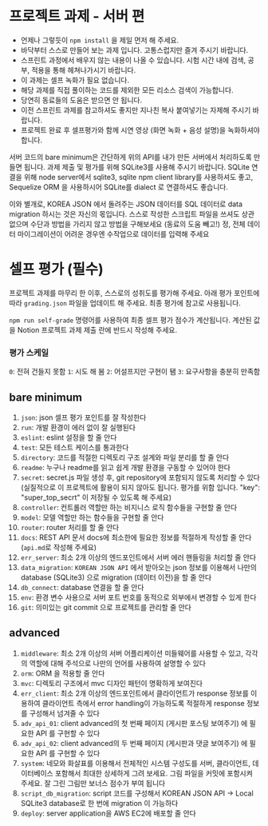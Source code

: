 # 프로젝트 과제 - 서버 편

- 언제나 그렇듯이 `npm install` 을 제일 먼저 해 주세요.
- 바닥부터 스스로 만들어 보는 과제 입니다. 고통스럽지만 즐겨 주시기 바랍니다.
- 스프린트 과정에서 배우지 않는 내용이 나올 수 있습니다. 시험 시간 내에 검색, 공부, 적용을 통해 헤쳐나가시기 바랍니다.
- 이 과제는 셀프 녹화가 필요 없습니다.
- 해당 과제를 직접 풀이하는 코드를 제외한 모든 리소스 검색이 가능합니다.
- 당연히 동료들의 도움은 받으면 안 됩니다.
- 이전 스프린트 과제를 참고하셔도 좋지만 지나친 복사 붙여넣기는 자제해 주시기 바랍니다.
- 프로젝트 완료 후 셀프평가와 함께 시연 영상 (화면 녹화 + 음성 설명)을 녹화하셔야 합니다.

서버 코드의 bare minimum은 간단하게 위의 API를 내가 만든 서버에서 처리하도록 만들면 됩니다. 과제 제출 및 평가를 위해 SQLite3를 사용해 주시기 바랍니다.
SQLite 연결을 위해 node server에서 sqlite3, sqlite npm client library를 사용하셔도 좋고, Sequelize ORM 을 사용하시어 SQLite를 dialect 로 연결하셔도 좋습니다.

이와 별개로, KOREA JSON 에서 돌려주는 JSON 데이터를 SQL 데이터로 data migration 하시는 것은 자신의 몫입니다. 스스로 작성한 스크립트 파일을 쓰셔도 상관 없으며 수단과 방법을 가리지 않고 방법을 구해보세요 (동료의 도움 빼고!) 정, 전체 데이터 마이그레이션이 어려운 경우엔 수작업으로 데이터를 입력해 주세요

# 셀프 평가 (필수)

프로젝트 과제를 마무리 한 이후, 스스로의 성취도를 평가해 주세요.
아래 평가 포인트에 따라 `grading.json` 파일을 업데이트 해 주세요.
최종 평가에 참고로 사용됩니다.

`npm run self-grade` 명령어를 사용하여 최종 셀프 평가 점수가 계산됩니다. 계산된 값을 Notion 프로젝트 과제 제출 란에 반드시 작성해 주세요.

### 평가 스케일

`0`: 전혀 건들지 못함
`1`: 시도 해 봄
`2`: 어설프지만 구현이 됌
`3`: 요구사항을 충분히 만족함

## bare minimum

1. `json`: json 셀프 평가 포인트를 잘 작성한다
2. `run`: 개발 환경이 에러 없이 잘 실행된다
3. `eslint`: eslint 설정을 할 줄 안다
4. `test`: 모든 테스트 케이스를 통과한다
5. `directory`: 코드를 적절한 디렉토리 구조 설계와 파일 분리를 할 줄 안다
6. `readme`: 누구나 readme를 읽고 쉽게 개발 환경을 구동할 수 있어야 한다
7. `secret`: secret.js 파일 생성 후, git repository에 포함되지 않도록 처리할 수 있다(실질적으로 이 프로젝트에 활용이 되지 않아도 됩니다. 평가를 위함 입니다. "key": "super_top_secrt" 이 저장될 수 있도록 해 주세요)
8. `controller`: 컨트롤러 역할만 하는 비지니스 로직 함수들을 구현할 줄 안다
9. `model`: 모델 역할만 하는 함수들을 구현할 줄 안다
10. `router`: router 처리를 할 줄 안다
11. `docs`: REST API 문서 docs에 최소한에 필요한 정보를 적절하게 작성할 줄 안다 (`api.md`로 작성해 주세요)
12. `err_server`: 최소 2개 이상의 엔드포인트에서 서버 에러 핸들링을 처리할 줄 안다
13. `data_migration`: `KOREAN JSON API` 에서 받아오는 json 정보를 이용해서 나만의 database (SQLite3) 으로 migration (데이터 이전)을 할 줄 안다
14. `db_connect`: database 연결을 할 줄 안다
15. `env`: 환경 변수 사용으로 서버 포트 번호를 동적으로 외부에서 변경할 수 있게 한다
16. `git`: 의미있는 git commit 으로 프로젝트를 관리할 줄 안다

## advanced

1. `middleware`: 최소 2개 이상의 서버 어플리케이션 미들웨어를 사용할 수 있고, 각각의 역할에 대해 주석으로 나만의 언어를 사용하여 설명할 수 있다
2. `orm`: ORM 을 적용할 줄 안다
3. `mvc`: 디렉토리 구조에서 mvc 디자인 패턴이 명확하게 보여진다
4. `err_client`: 최소 2개 이상의 엔드포인트에서 클라이언트가 response 정보를 이용하여 클라이언트 측에서 error handling이 가능하도록 적절하게 response 정보를 구성해서 넘겨줄 수 있다
5. `adv_api_01`: client advanced의 첫 번째 페이지 (게시판 포스팅 보여주기) 에 필요한 API 를 구현할 수 있다
6. `adv_api_02`: client advanced의 두 번째 페이지 (게시판과 댓글 보여주기) 에 필요한 API 를 구현할 수 있다
7. `system`: 네모와 화살표를 이용해서 전체적인 시스템 구성도를 서버, 클라이언트, 데이터베이스 포함해서 최대한 상세하게 그려 보세요. 그림 파일을 커밋에 포함시켜 주세요. 잘 그린 그림만 보너스 점수가 부여 됩니다
8. `script_db_migration`: script 코드를 구성해서 KOREAN JSON API -> Local SQLite3 database로 한 번에 migration 이 가능하다
9. `deploy`: server application을 AWS EC2에 배포할 줄 안다
